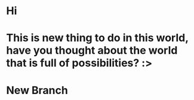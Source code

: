 # Hi

# This is new thing to do in this world, have you thought about the world that is full of possibilities? :>

# New Branch